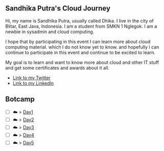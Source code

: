 ##  Sandhika Putra's Cloud Journey

Hi, my name is Sandhika Putra, usually called Dhika. I live in the city of Blitar, East Java, Indonesia. I am a student from SMKN 1 Nglegok. I am a newbie in sysadmin and cloud computing.

I hope that by participating in this event I can learn more about cloud computing material. which I do not know yet to know. and hopefully I can continue to participate in this event and continue to be excited to learn.

My goal is to learn and want to know more about cloud and other IT stuff and get some certificates and awards about it all.

- [Link to my Twitter](https://twitter.com/SandhikaPutra13)
- [Link to my LinkedIn](https://www.linkedin.com/in/putra-fa-b3bbb7246/)

## Botcamp

- [ ] ☁️  > [Day1](Journey/001/README.md)
- [ ] ☁️  > [Day2](Journey/002/README.md)
- [ ] ☁️  > [Day3](Journey/003/README.md)
- [ ] ☁️  > [Day4](Journey/004/README.md)
- [ ] ☁️  > [Day5](Journey/005/README.md)
